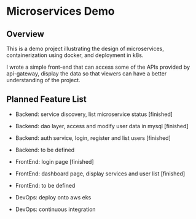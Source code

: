 # Microservices Demo

## Overview

This is a demo project illustrating the design of microservices, containerization using docker, and deployment in k8s.

I wrote a simple front-end that can access some of the APIs provided by api-gateway, display the data so that viewers can have a better understanding of the project.


## Planned Feature List
- Backend: service discovery, list microservice status [finished]
- Backend: dao layer, access and modify user data in mysql [finished]
- Backend: auth service, login, register and list users [finished]
- Backend: to be defined
  
- FrontEnd: login page [finished]
- FrontEnd: dashboard page, display services and user list [finished]
- FrontEnd: to be defined
  
- DevOps: deploy onto aws eks
- DevOps: continuous integration

